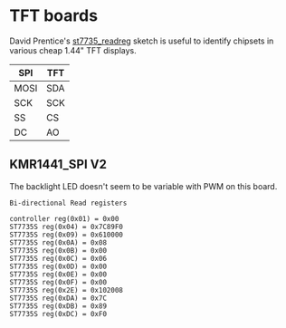 TFT boards
==========

David Prentice's 
[st7735_readreg](https://github.com/prenticedavid/TFT_SPI_kbv) 
sketch is useful to identify chipsets in various cheap 1.44" TFT displays.

| SPI | TFT |
| --- | --- |
| MOSI | SDA |
| SCK | SCK |
| SS  | CS  |
| DC  | AO  |

KMR1441_SPI V2
--------------
The backlight LED doesn't seem to be variable with PWM on this board.

```
Bi-directional Read registers

controller reg(0x01) = 0x00
ST7735S reg(0x04) = 0x7C89F0
ST7735S reg(0x09) = 0x610000
ST7735S reg(0x0A) = 0x08
ST7735S reg(0x0B) = 0x00
ST7735S reg(0x0C) = 0x06
ST7735S reg(0x0D) = 0x00
ST7735S reg(0x0E) = 0x00
ST7735S reg(0x0F) = 0x00
ST7735S reg(0x2E) = 0x102008
ST7735S reg(0xDA) = 0x7C
ST7735S reg(0xDB) = 0x89
ST7735S reg(0xDC) = 0xF0
```
